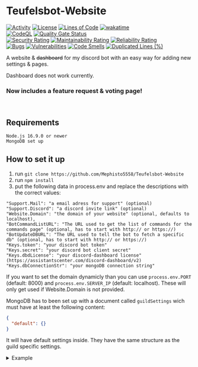 # Teufelsbot-Website
[![Activity](https://img.shields.io/github/commit-activity/m/Mephisto5558/Teufelsbot-Website)](https://github.com/Mephisto5558/Teufelsbot-Website/pulse)
[![License](https://img.shields.io/github/license/Mephisto5558/Teufelsbot-Website)](https://github.com/Mephisto5558/Teufelsbot-Website/blob/main/LICENSE)
[![Lines of Code](https://sonarcloud.io/api/project_badges/measure?project=Mephisto5558_Teufelsbot-Website&metric=ncloc)](https://sonarcloud.io/summary/new_code?id=Mephisto5558_Teufelsbot-Website)
[![wakatime](https://wakatime.com/badge/github/Mephisto5558/Teufelsbot-Website.svg)](https://wakatime.com/badge/github/Mephisto5558/Teufelsbot-Website)<br>
[![CodeQL](https://github.com/Mephisto5558/Teufelsbot-Website/actions/workflows/codeql-analysis.yml/badge.svg?branch=main)](https://github.com/Mephisto5558/Teufelsbot-Website/actions/workflows/codeql-analysis.yml)
[![Quality Gate Status](https://sonarcloud.io/api/project_badges/measure?project=Mephisto5558_Teufelsbot-Website&metric=alert_status)](https://sonarcloud.io/summary/new_code?id=Mephisto5558_Teufelsbot-Website)<br>
[![Security Rating](https://sonarcloud.io/api/project_badges/measure?project=Mephisto5558_Teufelsbot-Website&metric=security_rating)](https://sonarcloud.io/summary/new_code?id=Mephisto5558_Teufelsbot-Website)
[![Maintainability Rating](https://sonarcloud.io/api/project_badges/measure?project=Mephisto5558_Teufelsbot-Website&metric=sqale_rating)](https://sonarcloud.io/summary/new_code?id=Mephisto5558_Teufelsbot-Website)
[![Reliability Rating](https://sonarcloud.io/api/project_badges/measure?project=Mephisto5558_Teufelsbot-Website&metric=reliability_rating)](https://sonarcloud.io/summary/new_code?id=Mephisto5558_Teufelsbot-Website)<br>
[![Bugs](https://sonarcloud.io/api/project_badges/measure?project=Mephisto5558_Teufelsbot-Website&metric=bugs)](https://sonarcloud.io/summary/new_code?id=Mephisto5558_Teufelsbot-Website)
[![Vulnerabilities](https://sonarcloud.io/api/project_badges/measure?project=Mephisto5558_Teufelsbot-Website&metric=vulnerabilities)](https://sonarcloud.io/summary/new_code?id=Mephisto5558_Teufelsbot-Website)
[![Code Smells](https://sonarcloud.io/api/project_badges/measure?project=Mephisto5558_Teufelsbot-Website&metric=code_smells)](https://sonarcloud.io/summary/new_code?id=Mephisto5558_Teufelsbot-Website)
[![Duplicated Lines (%)](https://sonarcloud.io/api/project_badges/measure?project=Mephisto5558_Teufelsbot-Website&metric=duplicated_lines_density)](https://sonarcloud.io/summary/new_code?id=Mephisto5558_Teufelsbot-Website)

A website & ~~dashboard~~ for my discord bot with an easy way for adding new settings & pages.

Dashboard does not work currently.

### Now includes a feature request & voting page!
<br>

## Requirements
```
Node.js 16.9.0 or newer
MongoDB set up
```

## How to set it up
1. run `git clone https://github.com/Mephisto5558/Teufelsbot-Website`
2. run `npm install`
3. put the following data in process.env and replace the descriptions with the correct values:
```
"Support.Mail": "a email adress for support" (optional)
"Support.Discord": "a discord invite link" (optional)
"Website.Domain": "the domain of your website" (optional, defaults to localhost),
"BotCommandListURL": "The URL used to get the list of commands for the commands page" (optional, has to start with http:// or https://)
"BotUpdateDBURL": "The URL used to tell the bot to fetch a specific db" (optional, has to start with http:// or https://)
"Keys.token": "your discord bot token"
"Keys.secret": "your discord bot client secret"
"Keys.dbdLicense": "your discord-dashboard license" (https://assistantscenter.com/discord-dashboard/v2)
"Keys.dbConnectionStr": "your mongoDB connection string"
```

If you want to set the domain dynamicly than you can use `process.env.PORT` (default: 8000) and `process.env.SERVER_IP` (default: localhost). These will only get used if Website.Domain is not provided.

MongoDB has to been set up with a document called `guildSettings` wich must have at least the following content:
```json
{
  "default": {}
}
```
It will have default settings inside. They have the same structure as the guild specific settings.

<details>
  <summary>Example</summary>
  
```json
{
  "key": "guildSettings",
  "value": {
    "default": {
      "config": {
        "prefix": ".",
        "lang": "en"
      },
      "birthday": {
        "ch": {
          "msg": {
            "embed": {
              "title": "Happy birthday <user.nickname>",
              "description": "We hope you have a wonderful birthday.",
              "color": 39129
            }
          }
        },
        "dm": {
          "msg": {
            "embed": {
              "title": "Happy birthday!",
              "description": "Happy birthday to you! 🎉",
              "color": 39129
            }
          }
        }
      },
      "giveaway": {
        "reaction": "🎉",
        "embedColor": 3800852,
        "embedColorEnd": 16711680
      }
    }
  },
  "__v": 0
}
```
</details>

